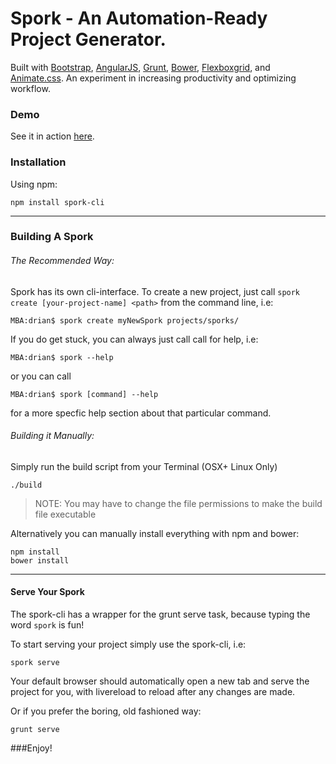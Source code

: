 # Spork - An Automation-Ready Project Generator.
Built with [Bootstrap](https://www.getbootstrap.com), [AngularJS](https://www.angularjs.org), [Grunt](https://www.gruntjs.com), [Bower](https://www.bower.io), [Flexboxgrid](https://www.flexboxgrid.com), and [Animate.css](https://http://daneden.github.io/animate.css/).
An experiment in increasing productivity and optimizing workflow.

### Demo

See it in action [here](http://notanengineer.com/projects/spork/).

### Installation

Using npm:

```
npm install spork-cli
```
---
### Building A Spork

###### The Recommended Way:

Spork has its own cli-interface. To create a new project, just call `spork create [your-project-name] <path>` from the command line, i.e:

```
MBA:drian$ spork create myNewSpork projects/sporks/ 
```

If you do get stuck, you can always just call call for help, i.e:

```
MBA:drian$ spork --help
```

or you can call

```
MBA:drian$ spork [command] --help
```

for a more specfic help section about that particular command.


###### Building it Manually:

Simply run the build script from your Terminal (OSX+ Linux Only)

```
./build
```

>NOTE: You may have to change the file permissions to make the build file executable

Alternatively you can manually install everything with npm and bower:

```
npm install
bower install
```

---

#### Serve Your Spork

The spork-cli has a wrapper for the grunt serve task, because typing the word `spork` is fun! 

To start serving your project simply use the spork-cli, i.e:

```
spork serve
```

Your default browser should automatically open a new tab and serve the project for you, with livereload to reload after any changes are made.

Or if you prefer the boring, old fashioned way:

```
grunt serve
```


###Enjoy!

